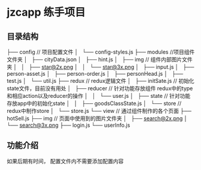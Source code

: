 
# jzcapp 练手项目

## 目录结构
├── config  // 项目配置文件
│   └── config-styles.js
├── modules     //项目组件文件夹
│   ├── cityData.json
│   ├── hint.js
│   ├── img      // 组件内部图片文件夹
│   │   ├── star@2x.png
│   │   └── star@3x.png
│   ├── input.js
│   ├── person-asset.js
│   ├── person-order.js
│   ├── personHead.js
│   ├── test.js
│   └── util.js
├── redux     // redux逻辑文件
│   ├── initSate.js  // 初始化state文件，目前没有用处
│   ├── reducer  // 针对功能存放组件 redux中的type和相应action以及reducer的操作
│   │   └── user.js
│   ├── state  // 针对功能存放app中的初始化state
│   │   ├── goodsClassState.js
│   └── store  // redux中制作store
│       └── store.js
└── view       // 通过组件制作的各个页面
    ├── hotSell.js
    ├── img    // 页面中使用到的图片文件夹
    │   ├── search@2x.png
    │   └── search@3x.png
    ├── login.js
    └── userInfo.js


## 功能介绍
如果后期有时间， 配置文件内不需要添加配置内容

